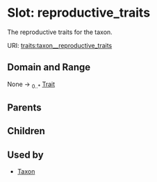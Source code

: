 
# Slot: reproductive_traits


The reproductive traits for the taxon.

URI: [traits:taxon__reproductive_traits](http://w3id.org/ontogpt/traits/taxon__reproductive_traits)


## Domain and Range

None &#8594;  <sub>0..\*</sub> [Trait](Trait.md)

## Parents


## Children


## Used by

 * [Taxon](Taxon.md)
